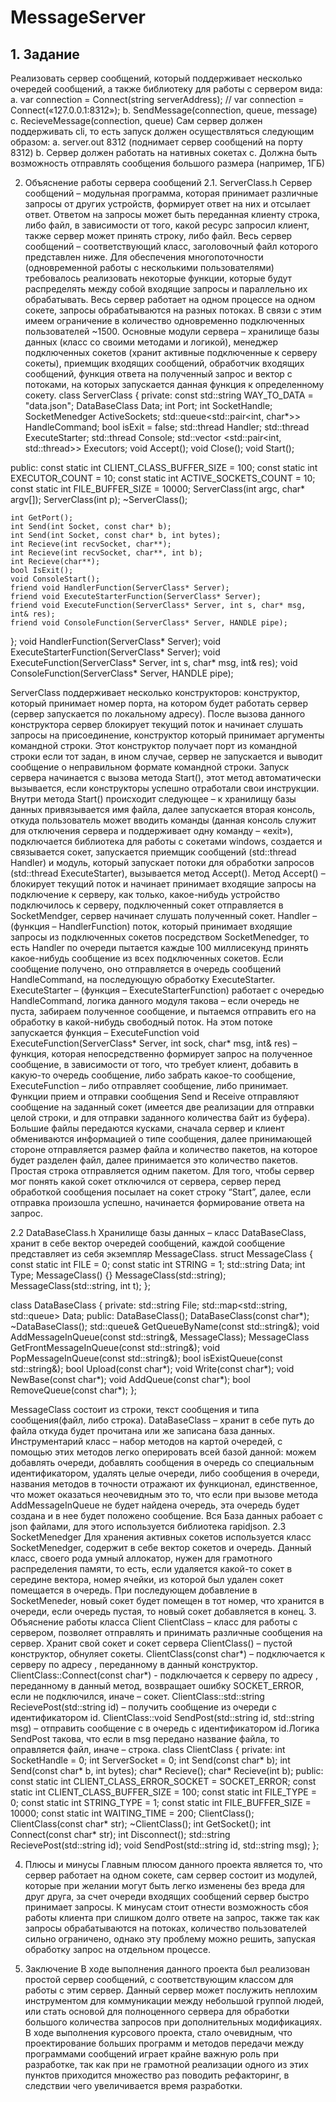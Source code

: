 # MessageServer

## 1.	Задание
Реализовать сервер сообщений, который поддерживает несколько очередей сообщений, а также библиотеку для работы с сервером вида: 
a. var connection = Connect(string serverAddress); // var connection = Connect(«127.0.0.1:8312»);
b. SendMessage(connection, queue, message)
c. RecieveMessage(connection, queue)
Сам сервер должен поддерживать cli, то есть запуск должен осуществляться следующим образом:
a. server.out 8312 (поднимает сервер сообщений на порту 8312)
b. Сервер должен работать на нативных сокетах
c. Должна быть возможность отправлять сообщения большого размера (например, 1ГБ)


2.	Объяснение работы сервера сообщений
2.1. ServerClass.h
Сервер сообщений – модульная программа, которая принимает различные запросы от других устройств, формирует ответ на них и отсылает ответ. Ответом на запросы может быть переданная клиенту строка, либо файл, в зависимости от того, какой ресурс запросил клиент, также сервер может принять строку, либо файл.
Весь сервер сообщений – соответствующий класс, заголовочный файл которого представлен ниже. Для обеспечения многопоточности (одновременной работы с несколькими пользователями) требовалось реализовать некоторые функции, которые будут распределять между собой входящие запросы и параллельно их обрабатывать.
Весь сервер работает на одном процессе на одном сокете, запросы обрабатываются на разных потоках. В связи с этим имеем ограничение в количество одновременно подключенных пользователей ~1500. 
Основные модули сервера – хранилище базы данных (класс со своими методами и логикой), менеджер подключенных сокетов (хранит активные подключенные к серверу сокеты), приемщик входящих сообщений, обработчик входящих сообщений, функция ответа на полученный запрос и вектор с потоками, на которых запускается данная функция к определенному сокету.
class ServerClass {
private:
	const std::string WAY_TO_DATA = "data.json";
	DataBaseClass Data;
	int Port;
	int SocketHandle;
	SocketMenedger ActiveSockets;
	std::queue<std::pair<int, char*>> HandleCommand;
	bool isExit = false;
	std::thread Handler;
	std::thread ExecuteStarter;
	std::thread Console;
	std::vector <std::pair<int, std::thread>> Executors;
	void Accept();
	void Close();
	void Start();

public:
	const static int CLIENT_CLASS_BUFFER_SIZE = 100;
	const static int EXECUTOR_COUNT = 10;
	const static int ACTIVE_SOCKETS_COUNT = 10;
	const static int FILE_BUFFER_SIZE = 10000;
	ServerClass(int argc, char* argv[]);
	ServerClass(int p);
	~ServerClass();

	int GetPort();
	int Send(int Socket, const char* b);
	int Send(int Socket, const char* b, int bytes);
	int Recieve(int recvSocket, char**);
	int Recieve(int recvSocket, char**, int b);
	int Recieve(char**);
	bool IsExit();
	void ConsoleStart();
	friend void HandlerFunction(ServerClass* Server);
	friend void ExecuteStarterFunction(ServerClass* Server);
	friend void ExecuteFunction(ServerClass* Server, int s, char* msg, int& res);
	friend void ConsoleFunction(ServerClass* Server, HANDLE pipe);
};
void HandlerFunction(ServerClass* Server);
void ExecuteStarterFunction(ServerClass* Server);
void ExecuteFunction(ServerClass* Server, int s, char* msg, int& res);
void ConsoleFunction(ServerClass* Server, HANDLE pipe);

ServerClass поддерживает несколько конструкторов: конструктор, который принимает номер порта, на котором будет работать сервер (сервер запускается по локальному адресу). После вызова данного конструктора сервер блокирует текущий поток и начинает слушать запросы на присоединение, конструктор который принимает аргументы командной строки. Этот конструктор получает порт из командной строки если тот задан, в ином случае, сервер не запускается и выводит сообщение о неправильном формате командной строки. 
Запуск сервера начинается с вызова метода Start(), этот метод автоматически вызывается, если конструкторы успешно отработали свои инструкции. Внутри метода Start() происходит следующее – к хранилищу базы данных привязывается имя файла, далее запускается вторая консоль, откуда пользователь может вводить команды (данная консоль служит для отключения сервера и поддерживает одну команду – «exit»), подключается библиотека для работы с сокетами windows, создается и связывается сокет, запускается приемщик  сообщений (std::thread Handler) и модуль, который запускает потоки для обработки запросов (std::thread ExecuteStarter), вызывается метод Accept().
Метод Accept() – блокирует текущий поток и начинает принимает входящие запросы на подключение к серверу, как только, какое-нибудь устройство подключилось к серверу, подключенный сокет отправляется в SocketMendger, сервер начинает слушать полученный сокет.
Handler – (функция – HandlerFunction) поток, который принимает входящие запросы из подключенных сокетов посредством SocketMenedger, то есть Handler по очереди пытается каждые 100 миллисекунд принять какое-нибудь сообщение из всех подключенных сокетов. Если сообщение получено, оно отправляется в очередь сообщений HandleCommand, на последующую обработку ExecuteStarter.
ExecuteStarter – (функция – ExecuteStarterFunction) работает с очередью HandleCommand, логика данного модуля такова – если очередь не пуста, забираем полученное сообщение, и пытаемся отправить его на обработку в какой-нибудь свободный поток. На этом потоке запускается функция – ExecuteFunction
void ExecuteFunction(ServerClass* Server, int sock, char* msg, int& res) – функция, которая непосредственно формирует запрос на полученное сообщение, в зависимости от того, что требует клиент, добавить в какую-то очередь сообщение, либо забрать какое-то сообщение, ExecuteFunction – либо отправляет сообщение, либо принимает. 
Функции прием и отправки сообщения Send и Receive отправляют сообщение на заданный сокет (имеется две реализации для отправки целой строки, и для отправки заданного количества байт из буфера). Большие файлы передаются кусками, сначала сервер и клиент обмениваются информацией о типе сообщения, далее принимающей стороне отправляется размер файла и количество пакетов, на которое будет разделен файл, далее принимается это количество пакетов. Простая строка отправляется одним пакетом.
Для того, чтобы сервер мог понять какой сокет отключился от сервера, сервер перед обработкой сообщения посылает на сокет строку “Start”, далее, если отправка произошла успешно, начинается формирование ответа на запрос.

2.2 DataBaseClass.h
Хранилище базы данных – класс DataBaseClass, хранит в себе вектор очередей сообщений, каждой сообщение представляет из себя экземпляр MessageClass. 
struct MessageClass {
	const static int FILE = 0;
	const static int STRING = 1;
	std::string Data;
	int Type;
	MessageClass() {}
	MessageClass(std::string);
	MessageClass(std::string, int t);
};

class DataBaseClass {
private:
	std::string File;
	std::map<std::string, std::queue<MessageClass>> Data;
public:
	DataBaseClass();
	DataBaseClass(const char*);
	~DataBaseClass();
	std::queue<MessageClass>& GetQueueByName(const std::string&);
	void AddMessageInQueue(const std::string&, MessageClass);
	MessageClass GetFrontMessageInQueue(const std::string&);
	void PopMessageInQueue(const std::string&);
	bool isExistQueue(const std::string&);
	bool Upload(const char*);
	void Write(const char*);
	void NewBase(const char*);
	void AddQueue(const char*);
	bool RemoveQueue(const char*);
};

MessageClass состоит из строки, текст сообщения и типа сообщения(файл, либо строка). 
DataBaseClass – хранит в себе путь до файла откуда будет прочитана или же записана база данных. Инструментарий класс – набор методов на картой очередей, с помощью этих методов легко оперировать всей базой данной: можем добавлять очереди, добавлять сообщения в очередь со специальным идентификатором, удалять целые очереди, либо сообщения в очереди, названия методов в точности отражают их функционал, единственное, что может оказаться неочевидным это то, что если при вызове метода AddMessageInQueue не будет найдена очередь, эта очередь будет создана и в нее будет положено сообщение.
Вся База данных рабоает с json файлами, для этого используется библиотека rapidjson.
2.3 SocketMenedger
Для хранения активных сокетов используется класс SocketMenedger, содержит в себе вектор сокетов и очередь. Данный класс, своего рода умный аллокатор, нужен для грамотного распределения памяти, то есть, если удаляется какой-то сокет в середине вектора, номер ячейки, из которой был удален сокет помещается в очередь. При последующем добавление в SocketMeneder, новый сокет будет помещен в тот номер, что хранится в очереди, если очередь пустая, то новый сокет добавляется в конец.
3.	Объяснение работы класса Client
ClientClass – класс для работы с сервером, позволяет отправлять и принимать различные сообщения на сервер. Хранит свой сокет и сокет сервера
ClientClass() – пустой конструктор, обнуляет сокеты.
ClientClass(const char*) – подключается к серверу по  адресу , переданному в данный конструктор.
СlientClass::Connect(const char*) - подключается к серверу по  адресу , переданному в данный метод, возвращает ошибку SOCKET_ERROR, если не подключился, иначе – сокет.
СlientClass::std::string RecievePost(std::string id) – получить сообщение из очереди с идентификатором id.
СlientClass::void SendPost(std::string id, std::string msg) – отправить сообщение с в очередь с идентификатором id.Логика SendPost такова, что если в msg передано название файла, то оправляется файл, иначе – строка.
class ClientClass {
private:
	int SocketHandle = 0;
	int ServerSocket = 0;
	int Send(const char* b);
	int Send(const char* b, int bytes);
	char* Recieve();
	char* Recieve(int b);
public:
	const static int CLIENT_CLASS_ERROR_SOCKET = SOCKET_ERROR;
	const static int CLIENT_CLASS_BUFFER_SIZE = 100;
	const static int FILE_TYPE = 0;
	const static int STRING_TYPE = 1;
	const static int FILE_BUFFER_SIZE = 10000;
	const static int WAITING_TIME = 200;
	ClientClass();
	ClientClass(const char* str);
	~ClientClass();
	int GetSocket();
	int Connect(const char* str);
	int Disconnect();
	std::string RecievePost(std::string id);
	void SendPost(std::string id, std::string msg);
};




4.	Плюсы и минусы
Главным плюсом данного проекта является то, что сервер работает на одном сокете, сам сервер состоит из модулей, которые при желании могут быть легко изменены без вреда для друг друга, за счет очереди входящих сообщений сервер быстро принимает запросы. К минусам стоит отнести возможность сбоя работы клиента при слишком долго ответе на запрос, также так как запросы обрабатываются на потоках, количество пользователей сильно ограничено, однако эту проблему можно решить, запуская обработку запрос на отдельном процессе.

5.	Заключение
В ходе выполнения данного проекта был реализован простой сервер сообщений, с соответствующим классом для работы с этим сервер. Данный сервер может послужить неплохим инструментом для коммуникации между небольшой группой людей, или стать основой для полноценного сервера для обработки большого количества запросов при дополнительных модификациях.
В ходе выполнения курсового проекта, стало очевидным, что проектирование больших программ и методов передачи между программами сообщений играет крайне важную роль при разработке, так как при не грамотной реализации одного из этих пунктов приходится множество раз поводить рефакторинг, в следствии чего увеличивается время разработки. 



